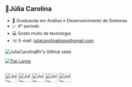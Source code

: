 ## 🌟Júlia Carolina

- 📒 Graduanda em Análise e Desenvolvimento de Sistemas
- 📈 4° período
- 💻 Gosto muito de tecnologia
- ✉️ E-mail: juliacarolinabispo@gmail.com

![JuliaCarolinaBV's GitHub stats](https://github-readme-stats.vercel.app/api?username=JuliaCarolinaBV&show_icons=true&theme=radical)

[![Top Langs](https://github-readme-stats.vercel.app/api/top-langs/?username=JuliaCarolinaBV&layout=donut-vertical)](https://github.com/anuraghazra/github-readme-stats)

<div style="display: inline_block"><br>

  <img align="center" alt="Julia-HTML" height="30" width="40" src="https://cdn.jsdelivr.net/gh/devicons/devicon@latest/icons/html5/html5-original.svg" />
  <img align="center" alt="Julia-CSS" height="30" width="40" src="https://cdn.jsdelivr.net/gh/devicons/devicon@latest/icons/css3/css3-original.svg" />
  <img align="center" alt="Julia-Python" height="30" width="40" src="https://cdn.jsdelivr.net/gh/devicons/devicon@latest/icons/python/python-original.svg" />
  <img align="center" alt="Julia-Java" height="30" width="40" src="https://cdn.jsdelivr.net/gh/devicons/devicon@latest/icons/java/java-original.svg" />
  <img align="center" alt="Julia-Bootstrap" height="30" width="40"src="https://cdn.jsdelivr.net/gh/devicons/devicon@latest/icons/bootstrap/bootstrap-original.svg" />
                 
</div>



